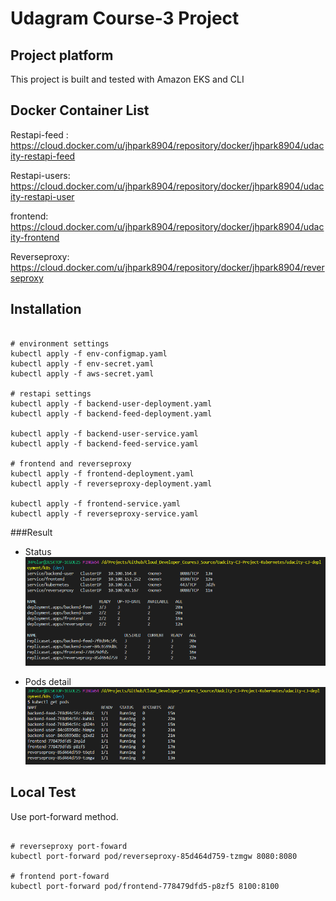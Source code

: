 # Udagram Course-3 Project


## Project platform

This project is built and tested with Amazon EKS and CLI


## Docker Container List

Restapi-feed : https://cloud.docker.com/u/jhpark8904/repository/docker/jhpark8904/udacity-restapi-feed

Restapi-users: https://cloud.docker.com/u/jhpark8904/repository/docker/jhpark8904/udacity-restapi-user

frontend: https://cloud.docker.com/u/jhpark8904/repository/docker/jhpark8904/udacity-frontend

Reverseproxy: https://cloud.docker.com/u/jhpark8904/repository/docker/jhpark8904/reverseproxy


## Installation

```

# environment settings
kubectl apply -f env-configmap.yaml
kubectl apply -f env-secret.yaml
kubectl apply -f aws-secret.yaml

# restapi settings
kubectl apply -f backend-user-deployment.yaml
kubectl apply -f backend-feed-deployment.yaml

kubectl apply -f backend-user-service.yaml
kubectl apply -f backend-feed-service.yaml

# frontend and reverseproxy
kubectl apply -f frontend-deployment.yaml
kubectl apply -f reverseproxy-deployment.yaml

kubectl apply -f frontend-service.yaml
kubectl apply -f reverseproxy-service.yaml 	

```

###Result

- Status
![Alt text](Screenshots/kubectl_status.PNG?raw=true "kubernetes status")

- Pods detail
![Alt text](Screenshots/kubectl_pods.PNG?raw=true "kubernetes pods")


## Local Test

Use port-forward method.

```

# reverseproxy port-foward
kubectl port-forward pod/reverseproxy-85d464d759-tzmgw 8080:8080

# frontend port-foward
kubectl port-forward pod/frontend-778479dfd5-p8zf5 8100:8100

```


